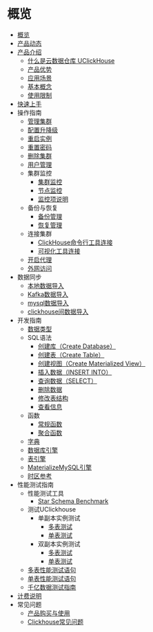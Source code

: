 # 概览

* [概览](/uclickhouse/README)
* [产品动态](/uclickhouse/dynamics)
* [产品介绍](/uclickhouse/architecture)
  * [什么是云数据仓库 UClickHouse](/uclickhouse/architecture/simple_intro)
  * [产品优势](/uclickhouse/architecture/advantages)
  * [应用场景](/uclickhouse/architecture/scenarios)
  * [基本概念](/uclickhouse/architecture/basic_concept)
  * [使用限制](/uclickhouse/architecture/limit)
* [快速上手](/uclickhouse/gettingstart)
* 操作指南
  * [管理集群](/uclickhouse/operation_guide/manage_cluster)
  * [配置升降级](/uclickhouse/operation_guide/resize_cluster)
  * [重启实例](/uclickhouse/operation_guide/restart_cluster)
  * [重置密码](/uclickhouse/operation_guide/reset_password)
  * [删除集群](/uclickhouse/operation_guide/delete_cluster)
  * [用户管理](/uclickhouse/operation_guide/user_manage)
  * 集群监控
    * [集群监控](/uclickhouse/operation_guide/monitor/cluster)
    * [节点监控](/uclickhouse/operation_guide/monitor/node)
    * [监控项说明](/uclickhouse/operation_guide/monitor/metrics)
  * 备份与恢复
    * [备份管理](/uclickhouse/operation_guide/backup_restore/backup)
    * [恢复管理](/uclickhouse/operation_guide/backup_restore/restore)
  * 连接集群
    * [ClickHouse命令行工具连接](/uclickhouse/operation_guide/connect_cluster/client)
    * [可视化工具连接](/uclickhouse/operation_guide/connect_cluster/visual_tools)
  * [开启代理](/uclickhouse/operation_guide/proxy_enable)
  * [外网访问](/uclickhouse/operation_guide/external_network)
* 数据同步
  * [本地数据导入](/uclickhouse/dump_data/local_data)
  * [Kafka数据导入](/uclickhouse/dump_data/kafka_data)
  * [mysql数据导入](/uclickhouse/dump_data/mysql_data)
  * [clickhouse间数据导入](/uclickhouse/dump_data/clickhouse_data)
* 开发指南
  * [数据类型](/uclickhouse/developer/data_type)
  * SQL语法
    * [创建库（Create Database）](/uclickhouse/developer/sql_grammar/create_database)
    * [创建表（Create Table）](/uclickhouse/developer/sql_grammar/create_table)
    * [创建视图（Create Materialized View）](/uclickhouse/developer/sql_grammar/materialized_view)
    * [插入数据（INSERT INTO）](/uclickhouse/developer/sql_grammar/insert_into)
    * [查询数据（SELECT）](/uclickhouse/developer/sql_grammar/select)
    * [删除数据](/uclickhouse/developer/sql_grammar/delete)
    * [修改表结构](/uclickhouse/developer/sql_grammar/modify_table)
    * [查看信息](/uclickhouse/developer/sql_grammar/show_info)
  * 函数
    * [常规函数](/uclickhouse/developer/functions/conventional)
    * [聚合函数](/uclickhouse/developer/functions/aggregation)
  * [字典](/uclickhouse/developer/dictionary)
  * [数据库引擎](/uclickhouse/developer/database_engine)
  * [表引擎](/uclickhouse/developer/table_engine)
  * [MaterializeMySQL引擎](/uclickhouse/developer/materializeMySQL)
  * [时区参考](/uclickhouse/developer/timezone_list)
* 性能测试指南
  * 性能测试工具
    * [Star Schema Benchmark](/uclickhouse/test/tool/ssb)
  * 测试UClickhouse
    * 单副本实例测试
      * [多表测试](/uclickhouse/test/uclickhouse_test/one_replicate_multiple)
      * [单表测试](/uclickhouse/test/uclickhouse_test/one_replicate_single)
    * 双副本实例测试 
      * [多表测试](/uclickhouse/test/uclickhouse_test/two_replicate_multiple)
      * [单表测试](/uclickhouse/test/uclickhouse_test/two_replicate_single)
  * [多表性能测试语句](/uclickhouse/test/multiple_query)
  * [单表性能测试语句](/uclickhouse/test/single_query)
  * [千亿数据测试指南](/uclickhouse/test/100billion)
* [计费说明](/uclickhouse/price)
* 常见问题
  * [产品购买与使用](/uclickhouse/problem/product_use)
  * [Clickhouse常见问题](/uclickhouse/problem/clickhouse_use)

